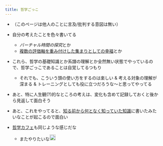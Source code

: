 ```yaml
---
title: 哲学ごっこ
---
```


* （このページは他人のことに言及/批判する意図は無い）

* 自分の考えたことを色々書いてる
  
  * *バーチャル時間の探究*とか
  * [複数の評価軸を重み付けした集まりとしての幸福](%E8%A4%87%E6%95%B0%E3%81%AE%E8%A9%95%E4%BE%A1%E8%BB%B8%E3%82%92%E9%87%8D%E3%81%BF%E4%BB%98%E3%81%91%E3%81%97%E3%81%9F%E9%9B%86%E3%81%BE%E3%82%8A%E3%81%A8%E3%81%97%E3%81%A6%E3%81%AE%E5%B9%B8%E7%A6%8F.md)とか
* これら、哲学の基礎知識とか系譜の理解とか全然無い状態でやっているので、哲学ごっこであることは自覚してるつもり
  
  * それでも、こういう頭の使い方をするのは楽しい & 考える対象の理解が深まる & トレーニングとしても役に立つだろうな〜と思ってやってる
* あと、特に人生観(?)的なところの考えは、変化も含めて記録しておくと後から見返して面白そう

* あと、これをやってると、[知る前から何となく知っていた知識](%E7%9F%A5%E3%82%8B%E5%89%8D%E3%81%8B%E3%82%89%E4%BD%95%E3%81%A8%E3%81%AA%E3%81%8F%E7%9F%A5%E3%81%A3%E3%81%A6%E3%81%84%E3%81%9F%E7%9F%A5%E8%AD%98.md)に書いたみたいなことが起こるので面白い

* [哲学カフェ](%E5%93%B2%E5%AD%A6%E3%82%AB%E3%83%95%E3%82%A7.md)も同じような感じだな
  
  * またやりたいな<img src='https://scrapbox.io/api/pages/blu3mo-public/blu3mo/icon' alt='blu3mo.icon' height="19.5"/>
